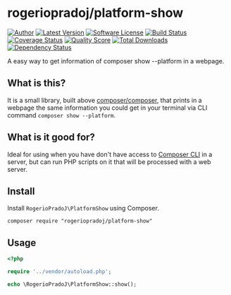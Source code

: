 rogeriopradoj/platform-show
===========================

[![Author](http://img.shields.io/badge/author-@rogeriopradoj-blue.svg?style=flat-square)](https://github.com/rogeriopradoj)
[![Latest Version](https://img.shields.io/github/release/rogeriopradoj/platform-show.svg?style=flat-square)](https://github.com/rogeriopradoj/platform-show/releases)
[![Software License](https://img.shields.io/badge/license-MIT-brightgreen.svg?style=flat-square)](http://rogeriopradoj.mit-license.org/)
[![Build Status](https://img.shields.io/travis/rogeriopradoj/platform-show/master.svg?style=flat-square)](https://travis-ci.org/rogeriopradoj/platform-show)
[![Coverage Status](https://img.shields.io/scrutinizer/coverage/g/rogeriopradoj/platform-show.svg?style=flat-square)](https://scrutinizer-ci.com/g/rogeriopradoj/platform-show/code-structure)
[![Quality Score](https://img.shields.io/scrutinizer/g/rogeriopradoj/platform-show.svg?style=flat-square)](https://scrutinizer-ci.com/g/rogeriopradoj/platform-show)
[![Total Downloads](https://img.shields.io/packagist/dt/rogeriopradoj/platform-show.svg?style=flat-square)](https://packagist.org/packages/rogeriopradoj/platform-show)
[![Dependency Status](https://www.versioneye.com/user/projects/546e2af29dcf6d41e7000989/badge.svg?style=flat-square)](https://www.versioneye.com/user/projects/546e2af29dcf6d41e7000989)


A easy way to get information of composer show --platform in a webpage.

## What is this?

It is a small library, built above [composer/composer](https://packagist.org/composer/composer),
that prints in a webpage the same information you could get in your terminal via
CLI command ```composer show --platform```.

## What is it good for?

Ideal for using when you have don't have access to [Composer CLI](https://getcomposer.org/)
in a server, but can run PHP scripts on it that will be processed with a web server.

Install
-------

Install `RogerioPradoJ\PlatformShow` using Composer.

```
composer require "rogeriopradoj/platform-show"
```

Usage
-----

```php
<?php

require '../vendor/autoload.php';

echo \RogerioPradoJ\PlatformShow::show();

```
